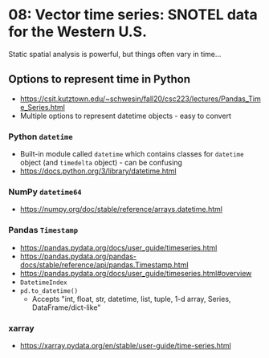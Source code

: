 # 08: Vector time series: SNOTEL data for the Western U.S.

Static spatial analysis is powerful, but things often vary in time...

## Options to represent time in Python 
* https://csit.kutztown.edu/~schwesin/fall20/csc223/lectures/Pandas_Time_Series.html
* Multiple options to represent datetime objects - easy to convert

### Python `datetime`
* Built-in module called `datetime` which contains classes for `datetime` object (and `timedelta` object) - can be confusing
* https://docs.python.org/3/library/datetime.html

### NumPy `datetime64`
* https://numpy.org/doc/stable/reference/arrays.datetime.html

### Pandas `Timestamp`
* https://pandas.pydata.org/docs/user_guide/timeseries.html
* https://pandas.pydata.org/pandas-docs/stable/reference/api/pandas.Timestamp.html
* https://pandas.pydata.org/docs/user_guide/timeseries.html#overview
* `DatetimeIndex`
* `pd.to_datetime()`
    * Accepts "int, float, str, datetime, list, tuple, 1-d array, Series, DataFrame/dict-like"

### xarray
* https://xarray.pydata.org/en/stable/user-guide/time-series.html
